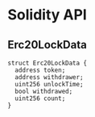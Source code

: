 # Solidity API

## Erc20LockData

```solidity
struct Erc20LockData {
  address token;
  address withdrawer;
  uint256 unlockTime;
  bool withdrawed;
  uint256 count;
}
```

